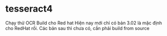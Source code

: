# tesseract4
Chạy thử OCR 
Build cho Red hat
Hiện nay mới chỉ có bản 3.02 là mặc định cho RedHat rồi. Các bản sau thì chưa có, cần phải build from source

